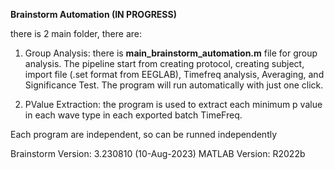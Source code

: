 **Brainstorm Automation (IN PROGRESS)** 

there is 2 main folder, there are:
1. Group Analysis:
   there is **main_brainstorm_automation.m** file for group analysis. The pipeline start from creating protocol, creating subject, import file (.set format from EEGLAB), Timefreq analysis, Averaging, and Significance Test. The program will run automatically with just one click.

3. PValue Extraction:
   the program is used to extract each minimum p value in each wave type in each exported batch TimeFreq. 

Each program are independent, so can be runned independently 

Brainstorm Version: 3.230810 (10-Aug-2023)
MATLAB Version: R2022b
